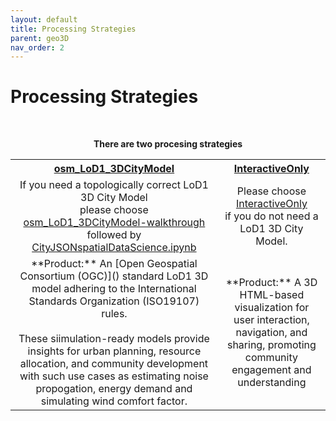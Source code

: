 ```yaml
---
layout: default
title: Processing Strategies
parent: geo3D
nav_order: 2
---
```


# Processing Strategies
<!-- {: .no_toc } -->
&nbsp;

<p align="center"><b>There are two procesing strategies</b></p>

<!--| [Village/Campus](https://github.com/AdrianKriger/osm_LoD1_3DCityModel/tree/main/village_campus) | [District](https://github.com/AdrianKriger/osm_LoD1_3DCityModel/tree/main/districts) *[on hold]*|
| :-----: | :-----: |
| [village/campus]((https://github.com/AdrianKriger/osm_LoD1_3DCityModel/tree/main/village_campus)) is designed for extremely focused analysis at a **neighbourhood** level. These are areas <br /> with a population of no more than 10 000| For **larger** areas with populations of more <br /> than 10 000;  one or many suburbs, census wards or tracts; please execute [districts](https://github.com/AdrianKriger/osm_LoD1_3DCityModel/tree/main/districts).|
| [village/campus]((https://github.com/AdrianKriger/osm_LoD1_3DCityModel/tree/main/village_campus)) harvests [osm contributions](https://www.openstreetmap.org/about) via [overpass-turbo](https://wiki.openstreetmap.org/wiki/Overpass_turbo) in [GeoJSON](https://geojson.org/) format| With more substantial volumes of data;<br />[districts]((https://github.com/AdrianKriger/osm_LoD1_3DCityModel/tree/main/districts)) extracts the necessary building outlines from the [osm.pbf format](https://wiki.openstreetmap.org/wiki/PBF_Format) (Protocolbuffer Binary Format) <!--via [Pyrosm](https://pyrosm.readthedocs.io/en/latest/)|-->

<table>
  <tr>
    <th align="center"><a href="https://github.com/AdrianKriger/geo3D/blob/main/osm_LoD1_3DCityModel-walkthrough.ipynb">osm_LoD1_3DCityModel </a></th>
    <th align="center"><a href="https://github.com/AdrianKriger/geo3D/blob/main/interactiveOnly.ipynb">InteractiveOnly</a> </th>
  </tr>
  <tr>
    <td align="center"> If you need a topologically correct LoD1 3D City Model <br> please choose <br> <a href="https://github.com/AdrianKriger/geo3D/blob/main/osm_LoD1_3DCityModel walkthrough.ipynb">osm_LoD1_3DCityModel-walkthrough</a> <br> followed by <br> <a href="https://github.com/AdrianKriger/geo3D/blob/main/CityJSONspatialDataScience.ipynb">CityJSONspatialDataScience.ipynb </a> </td>
    <td align="center"> Please choose <a href="https://github.com/AdrianKriger/geo3D/blob/main/interactiveOnly.ipynb">InteractiveOnly</a> <br> if you do not need a LoD1 3D City Model.     </td>
  </tr>
  <tr>
    <td align="center"> **Product:** An [Open Geospatial Consortium (OGC)]() standard LoD1 3D model adhering to the International Standards Organization (ISO19107) rules. <br><br> These siimulation-ready models provide insights for urban planning, resource allocation, and community development with such use cases as estimating noise propogation, energy demand and simulating wind comfort factor. </td>
    <td align="center"> **Product:** A 3D HTML-based visualization for user interaction, navigation, and sharing, promoting community engagement and understanding </td>
 </tr>
</table>


<!--  Table of contents
{: .no_toc .text-delta }

<!-- |<td colspan=3><b>The reason for this is</b></td> -->
<!-- ||<b>The reason for this is</b>|| -->
